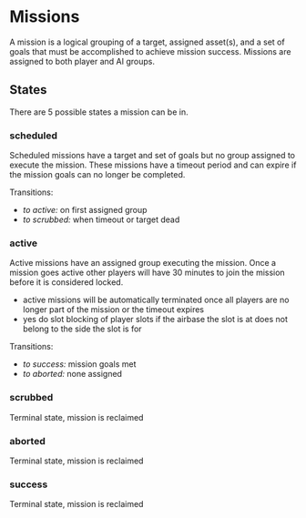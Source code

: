 # Missions

A mission is a logical grouping of a target, assigned asset(s), and a set of
goals that must be accomplished to achieve mission success. Missions are
assigned to both player and AI groups.

## States

There are 5 possible states a mission can be in.

### scheduled

Scheduled missions have a target and set of goals but no group assigned to
execute the mission. These missions have a timeout period and can expire
if the mission goals can no longer be completed.

Transitions:

 * _to active:_ on first assigned group
 * _to scrubbed:_ when timeout or target dead

### active

Active missions have an assigned group executing the mission. Once a mission
goes active other players will have 30 minutes to join the mission before
it is considered locked.

 - active missions will be automatically terminated once all players are
   no longer part of the mission or the timeout expires
 - yes do slot blocking of player slots if the airbase the slot is at
   does not belong to the side the slot is for

Transitions:

 * _to success:_ mission goals met
 * _to aborted:_ none assigned

### scrubbed

Terminal state, mission is reclaimed

### aborted

Terminal state, mission is reclaimed

### success

Terminal state, mission is reclaimed
